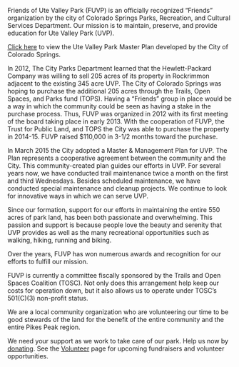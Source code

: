 Friends of Ute Valley Park (FUVP) is an officially recognized “Friends” organization by the city of Colorado Springs Parks, Recreation, and Cultural Services Department. Our mission is to maintain, preserve, and provide education for Ute Valley Park (UVP).

[Click here](https://coloradosprings.gov/sites/default/files/parks_recreation_and_cultural_services/parks/15.03.12_ute_mmp.pdf) to view the Ute Valley Park Master Plan developed by the City of Colorado Springs.

In 2012, The City Parks Department learned that the Hewlett-Packard Company was willing to sell 205 acres of its property in Rockrimmon adjacent to the existing 345 acre UVP. The City of Colorado Springs was hoping to purchase the additional 205 acres through the Trails, Open Spaces, and Parks fund (TOPS). Having a “Friends” group in place would be a way in which the community could be seen as having a stake in the purchase process. Thus, FUVP was organized in 2012 with its first meeting of the board taking place in early 2013. With the cooperation of FUVP, the Trust for Public Land, and TOPS the City was able to purchase the property in 2014-15. FUVP raised $110,000 in 3-1/2 months toward the purchase.

In March 2015 the City adopted a Master & Management Plan for UVP. The Plan represents a cooperative agreement between the community and the City. This community-created plan guides our efforts in UVP.
For several years now, we have conducted trail maintenance twice a month on the first and third Wednesdays. Besides scheduled maintenance, we have conducted special maintenance and cleanup projects. We continue to look for innovative ways in which we can serve UVP.

Since our formation, support for our efforts in maintaining the entire 550 acres of park land, has been both passionate and overwhelming. This passion and support is because people love the beauty and serenity that UVP provides as well as the many recreational opportunities such as walking, hiking, running and biking.

Over the years, FUVP has won numerous awards and recognition for our efforts to fulfill our mission.

FUVP is currently a committee fiscally sponsored by the Trails and Open Spaces Coalition (TOSC). Not only does this arrangement help keep our costs for operation down, but it also allows us to operate under TOSC’s 501(C)(3) non-profit status.

We are a local community organization who are volunteering our time to be good stewards of the land for the benefit of the entire community and the entire Pikes Peak region.

We need your support as we work to take care of our park. Help us now by [donating](/Donate). See the [Volunteer](/Volunteer) page for upcoming fundraisers and volunteer opportunities.
